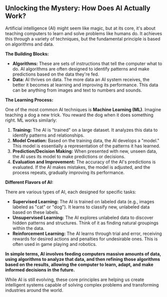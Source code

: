 ## Unlocking the Mystery: How Does AI Actually Work?
Artificial intelligence (AI) might seem like magic, but at its core, it's about teaching computers to learn and solve problems like humans do. It achieves this through a variety of techniques, but the fundamental principle is based on algorithms and data.

**The Building Blocks:**

*   **Algorithms:** These are sets of instructions that tell the computer what to do. AI algorithms are often designed to identify patterns and make predictions based on the data they're fed.
*   **Data:** AI thrives on data. The more data an AI system receives, the better it becomes at learning and improving its performance. This data can be anything from images and text to numbers and sounds.


**The Learning Process:**

One of the most common AI techniques is **Machine Learning (ML)**. Imagine teaching a dog a new trick. You reward the dog when it does something right. ML works similarly:

1.  **Training:** The AI is "trained" on a large dataset. It analyzes this data to identify patterns and relationships.
2.  **Model Creation:** Based on the training data, the AI develops a "model." This model is essentially a representation of the patterns it has learned.
3.  **Prediction/Decision Making:** When presented with new, unseen data, the AI uses its model to make predictions or decisions.
4.  **Evaluation and Improvement:** The accuracy of the AI's predictions is evaluated. If the AI makes mistakes, the model is adjusted, and the process repeats, gradually improving its performance.

**Different Flavors of AI:**

There are various types of AI, each designed for specific tasks:

*   **Supervised Learning:** The AI is trained on labeled data (e.g., images labeled as "cat" or "dog"). It learns to classify new, unlabeled data based on these labels.
*   **Unsupervised Learning:** The AI explores unlabeled data to discover hidden patterns and structures. Think of it as finding natural groupings within the data.
*   **Reinforcement Learning:** The AI learns through trial and error, receiving rewards for desired actions and penalties for undesirable ones. This is often used in game playing and robotics.

**In simple terms, AI involves feeding computers massive amounts of data, using algorithms to analyze that data, and then refining those algorithms based on the results, allowing the computer to learn, adapt, and make informed decisions in the future.**

While AI is still evolving, these core principles are helping us create intelligent systems capable of solving complex problems and transforming industries around the world.
